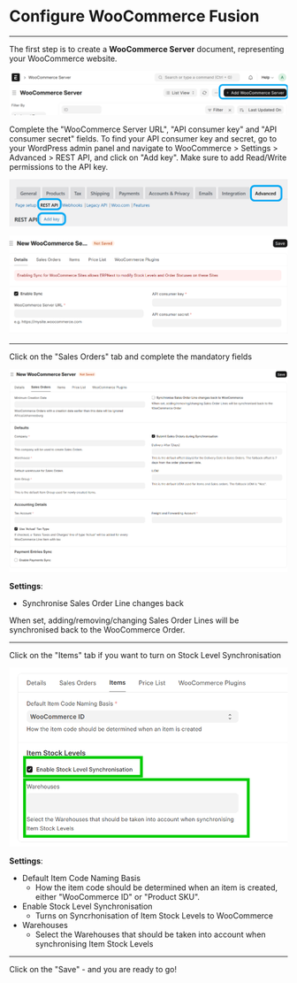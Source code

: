 # Configure WooCommerce Fusion

---

The first step is to create a **WooCommerce Server** document, representing your WooCommerce website.

![click on Add WooCommerce Server](images/add-wc-server.png)

Complete the "WooCommerce Server URL", "API consumer key" and "API consumer secret" fields. To find your API consumer key and secret, go to your WordPress admin panel and navigate to WooCommerce > Settings > Advanced > REST API, and click on "Add key". Make sure to add Read/Write permissions to the API key.

![WooCommerce API Settings](images/wc-api-settings.png)

![New WooCommerce Server](images/new-wc-server.png)

---

Click on the "Sales Orders" tab and complete the mandatory fields

!["Sales Orders" tab](images/so-tab-mandatory.png)

**Settings**:
- Synchronise Sales Order Line changes back

When set, adding/removing/changing Sales Order Lines will be synchronised back to the WooCommerce Order.

---

Click on the "Items" tab if you want to turn on Stock Level Synchronisation

!["Items" tab](images/items-tab.png)

**Settings**:
-  Default Item Code Naming Basis
   -  How the item code should be determined when an item is created, either "WooCommerce ID" or "Product SKU".
-  Enable Stock Level Synchronisation
   -  Turns on Syncrhonisation of Item Stock Levels to WooCommerce
-  Warehouses
   -  Select the Warehouses that should be taken into account when synchronising Item Stock Levels

---

Click on the "Save" - and you are ready to go!
